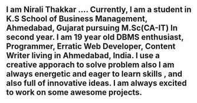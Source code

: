 I am Nirali Thakkar ....
Currently, I am a student in K.S School of Business Management, Ahmedabad, Gujarat pursuing M.Sc(CA-IT) In second year. 
 I am 19 year old DBMS enthusiast, Programmer, Erratic Web Developer, Content Writer living in Ahmedabad, India.
 I use a creative apporach to solve problem also I am always energetic and eager to learn skills , and also full of innovative ideas.
 I am always excited to work on some awesome projects.
-
